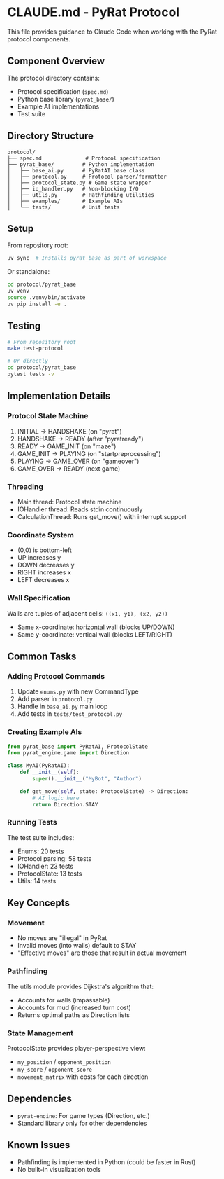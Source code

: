 # CLAUDE.md - PyRat Protocol

This file provides guidance to Claude Code when working with the PyRat protocol components.

## Component Overview

The protocol directory contains:
- Protocol specification (`spec.md`)
- Python base library (`pyrat_base/`)
- Example AI implementations
- Test suite

## Directory Structure

```
protocol/
├── spec.md              # Protocol specification
├── pyrat_base/         # Python implementation
│   ├── base_ai.py      # PyRatAI base class
│   ├── protocol.py     # Protocol parser/formatter
│   ├── protocol_state.py # Game state wrapper
│   ├── io_handler.py   # Non-blocking I/O
│   ├── utils.py        # Pathfinding utilities
│   ├── examples/       # Example AIs
│   └── tests/          # Unit tests
```

## Setup

From repository root:
```bash
uv sync  # Installs pyrat_base as part of workspace
```

Or standalone:
```bash
cd protocol/pyrat_base
uv venv
source .venv/bin/activate
uv pip install -e .
```

## Testing

```bash
# From repository root
make test-protocol

# Or directly
cd protocol/pyrat_base
pytest tests -v
```

## Implementation Details

### Protocol State Machine
1. INITIAL → HANDSHAKE (on "pyrat")
2. HANDSHAKE → READY (after "pyratready")
3. READY → GAME_INIT (on "maze")
4. GAME_INIT → PLAYING (on "startpreprocessing")
5. PLAYING → GAME_OVER (on "gameover")
6. GAME_OVER → READY (next game)

### Threading
- Main thread: Protocol state machine
- IOHandler thread: Reads stdin continuously
- CalculationThread: Runs get_move() with interrupt support

### Coordinate System
- (0,0) is bottom-left
- UP increases y
- DOWN decreases y
- RIGHT increases x
- LEFT decreases x

### Wall Specification
Walls are tuples of adjacent cells: `((x1, y1), (x2, y2))`
- Same x-coordinate: horizontal wall (blocks UP/DOWN)
- Same y-coordinate: vertical wall (blocks LEFT/RIGHT)

## Common Tasks

### Adding Protocol Commands
1. Update `enums.py` with new CommandType
2. Add parser in `protocol.py`
3. Handle in `base_ai.py` main loop
4. Add tests in `tests/test_protocol.py`

### Creating Example AIs
```python
from pyrat_base import PyRatAI, ProtocolState
from pyrat_engine.game import Direction

class MyAI(PyRatAI):
    def __init__(self):
        super().__init__("MyBot", "Author")

    def get_move(self, state: ProtocolState) -> Direction:
        # AI logic here
        return Direction.STAY
```

### Running Tests
The test suite includes:
- Enums: 20 tests
- Protocol parsing: 58 tests
- IOHandler: 23 tests
- ProtocolState: 13 tests
- Utils: 14 tests

## Key Concepts

### Movement
- No moves are "illegal" in PyRat
- Invalid moves (into walls) default to STAY
- "Effective moves" are those that result in actual movement

### Pathfinding
The utils module provides Dijkstra's algorithm that:
- Accounts for walls (impassable)
- Accounts for mud (increased turn cost)
- Returns optimal paths as Direction lists

### State Management
ProtocolState provides player-perspective view:
- `my_position` / `opponent_position`
- `my_score` / `opponent_score`
- `movement_matrix` with costs for each direction

## Dependencies
- `pyrat-engine`: For game types (Direction, etc.)
- Standard library only for other dependencies

## Known Issues
- Pathfinding is implemented in Python (could be faster in Rust)
- No built-in visualization tools
